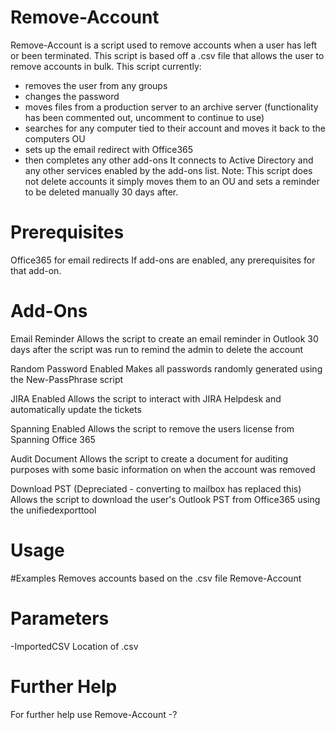 # Remove-Account

Remove-Account is a script used to remove accounts when a user has left or been terminated. This script is based off a .csv file that allows the user to remove accounts in bulk. This script currently:
- removes the user from any groups
- changes the password
- moves files from a production server to an archive server (functionality has been commented out, uncomment to continue to use)
- searches for any computer tied to their account and moves it back to the computers OU
- sets up the email redirect with Office365
- then completes any other add-ons
It connects to Active Directory and any other services enabled by the add-ons list.
Note: This script does not delete accounts it simply moves them to an OU and sets a reminder to be deleted manually 30 days after.

# Prerequisites
Office365 for email redirects
If add-ons are enabled, any prerequisites for that add-on.

# Add-Ons
Email Reminder
Allows the script to create an email reminder in Outlook 30 days after the script was run to remind the admin to delete the account

Random Password Enabled
Makes all passwords randomly generated using the New-PassPhrase script

JIRA Enabled
Allows the script to interact with JIRA Helpdesk and automatically update the tickets

Spanning Enabled
Allows the script to remove the users license from Spanning Office 365

Audit Document
Allows the script to create a document for auditing purposes with some basic information on when the account was removed

Download PST (Depreciated - converting to mailbox has replaced this)
Allows the script to download the user's Outlook PST from Office365 using the unifiedexporttool

# Usage
#Examples
Removes accounts based on the .csv file
Remove-Account

# Parameters
-ImportedCSV <string>
Location of .csv

# Further Help
For further help use Remove-Account -?
